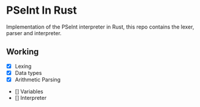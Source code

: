 # PSeInt In Rust
Implementation of the PSeInt interpreter in Rust, this repo contains the lexer, parser and interpreter.

## Working
- [x] Lexing
- [x] Data types
- [x] Arithmetic Parsing
- [] Variables
- [] Interpreter